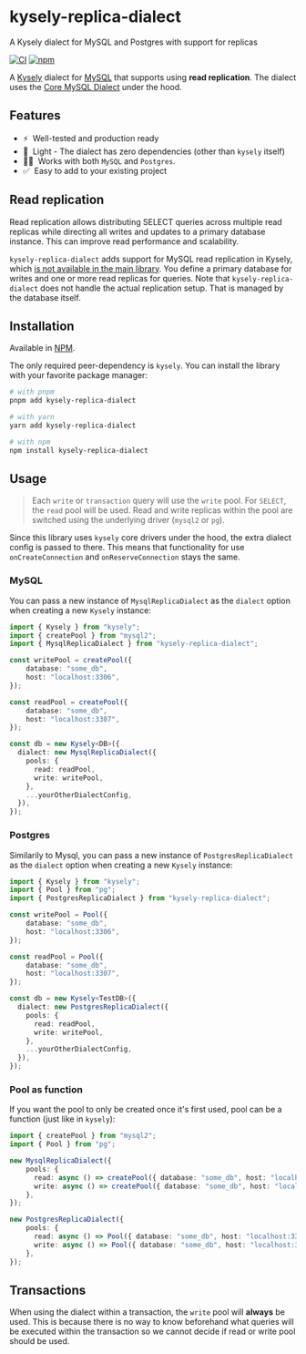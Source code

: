 # kysely-replica-dialect
A Kysely dialect for MySQL and Postgres with support for replicas

[![CI](https://github.com/robinellgren/kysely-replica-dialect/actions/workflows/release.yml/badge.svg)](https://github.com/robinellgren/kysely-replica-dialect/actions/workflows/release.yml)
[![npm](https://img.shields.io/npm/v/kysely-replica-dialect.svg)](https://www.npmjs.com/package/kysely-replica-dialect)

A [Kysely](https://github.com/koskimas/kysely) dialect for [MySQL](https://www.mysql.com) that supports using **read replication**. The dialect uses the [Core MySQL Dialect](https://kysely-org.github.io/kysely-apidoc/classes/MysqlDialect.html) under the hood.

## Features

- ⚡️&nbsp; Well-tested and production ready
- 🍃&nbsp; Light - The dialect has zero dependencies (other than `kysely` itself)
- 🐘🐬&nbsp; Works with both `MySQL` and `Postgres`.
- ✅&nbsp; Easy to add to your existing project

## Read replication

Read replication allows distributing SELECT queries across multiple read replicas while directing all writes and updates to a primary database instance. This can improve read performance and scalability.

`kysely-replica-dialect` adds support for MySQL read replication in Kysely, which [is not available in the main library](https://github.com/kysely-org/kysely/issues/450). You define a primary database for writes and one or more read replicas for queries. Note that `kysely-replica-dialect` does not handle the actual replication setup. That is managed by the database itself.

## Installation

Available in [NPM](https://www.npmjs.com/package/kysely-replica-dialect).

The only required peer-dependency is `kysely`.
You can install the library with your favorite package manager:

```bash
# with pnpm
pnpm add kysely-replica-dialect

# with yarn
yarn add kysely-replica-dialect

# with npm
npm install kysely-replica-dialect
```

## Usage
> Each `write` or `transaction` query will use the `write` pool. For `SELECT`, the `read` pool will be used. Read and write replicas within the pool are switched using the underlying driver (`mysql2` or `pg`).

Since this library uses `kysely` core drivers under the hood, the extra dialect config is passed to there. This means that functionality for use `onCreateConnection` and `onReserveConnection` stays the same.

### MySQL

You can pass a new instance of `MysqlReplicaDialect` as the `dialect` option when creating a new `Kysely` instance:

```typescript
import { Kysely } from "kysely";
import { createPool } from "mysql2";
import { MysqlReplicaDialect } from "kysely-replica-dialect";

const writePool = createPool({
    database: "some_db",
    host: "localhost:3306",
});

const readPool = createPool({
    database: "some_db",
    host: "localhost:3307",
});

const db = new Kysely<DB>({
  dialect: new MysqlReplicaDialect({
    pools: {
      read: readPool,
      write: writePool,
    },
    ...yourOtherDialectConfig,
  }),
});
```

### Postgres

Similarily to Mysql, you can pass a new instance of `PostgresReplicaDialect` as the `dialect` option when creating a new `Kysely` instance:

```typescript
import { Kysely } from "kysely";
import { Pool } from "pg";
import { PostgresReplicaDialect } from "kysely-replica-dialect";

const writePool = Pool({
    database: "some_db",
    host: "localhost:3306",
});

const readPool = Pool({
    database: "some_db",
    host: "localhost:3307",
});

const db = new Kysely<TestDB>({
  dialect: new PostgresReplicaDialect({
    pools: {
      read: readPool,
      write: writePool,
    },
    ...yourOtherDialectConfig,
  }),
});
```

### Pool as function

If you want the pool to only be created once it's first used, pool can be a function (just like in `kysely`):

```typescript
import { createPool } from "mysql2";
import { Pool } from "pg";

new MysqlReplicaDialect({
    pools: {
      read: async () => createPool({ database: "some_db", host: "localhost:3307" }),
      write: async () => createPool({ database: "some_db", host: "localhost:3306" }),
    },
});

new PostgresReplicaDialect({
    pools: {
      read: async () => Pool({ database: "some_db", host: "localhost:3307" }),
      write: async () => Pool({ database: "some_db", host: "localhost:3306" }),
    },
});
```

## Transactions

When using the dialect within a transaction, the `write` pool will **always** be used. This is because there is no way to know beforehand what queries will be executed within the transaction so we cannot decide if read or write pool should be used.